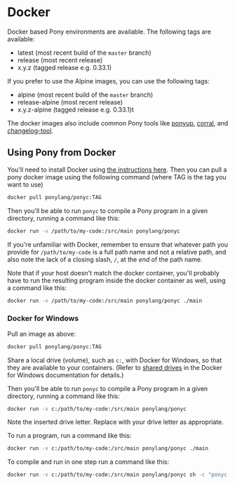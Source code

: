 # Docker

Docker based Pony environments are available. The following tags are available:

- latest (most recent build of the `master` branch)
- release (most recent release)
- x.y.z (tagged release e.g. 0.33.1)

If you prefer to use the Alpine images, you can use the following tags:

- alpine (most recent build of the `master` branch)
- release-alpine (most recent release)
- x.y.z-alpine (tagged release e.g. 0.33.1)t

The docker images also include common Pony tools like [ponyup](https://github.com/ponylang/ponyup), [corral](https://github.com/ponylang/corral), and [changelog-tool](https://github.com/ponylang/changelog-tool).

## Using Pony from Docker

You'll need to install Docker using [the instructions here](https://docs.docker.com/engine/installation/). Then you can pull a pony docker image using the following command (where TAG is the tag you want to use)

```bash
docker pull ponylang/ponyc:TAG
```

Then you'll be able to run `ponyc` to compile a Pony program in a given directory, running a command like this:

```bash
docker run -v /path/to/my-code:/src/main ponylang/ponyc
```

If you're unfamiliar with Docker, remember to ensure that whatever path you provide for `/path/to/my-code` is a full path name and not a relative path, and also note the lack of a closing slash, `/`, at the *end* of the path name.

Note that if your host doesn't match the docker container, you'll probably have to run the resulting program inside the docker container as well, using a command like this:

```bash
docker run -v /path/to/my-code:/src/main ponylang/ponyc ./main
```

### Docker for Windows

Pull an image as above:

```bash
docker pull ponylang/ponyc:TAG
```

Share a local drive (volume), such as `c:`, with Docker for Windows, so that they are available to your containers. (Refer to [shared drives](https://docs.docker.com/docker-for-windows/#shared-drives) in the Docker for Windows documentation for details.)

Then you'll be able to run `ponyc` to compile a Pony program in a given directory, running a command like this:

```bash
docker run -v c:/path/to/my-code:/src/main ponylang/ponyc
```

Note the inserted drive letter. Replace with your drive letter as appropriate.

To run a program, run a command like this:

```bash
docker run -v c:/path/to/my-code:/src/main ponylang/ponyc ./main
```

To compile and run in one step run a command like this:

```bash
docker run -v c:/path/to/my-code:/src/main ponylang/ponyc sh -c "ponyc && ./main"
```
